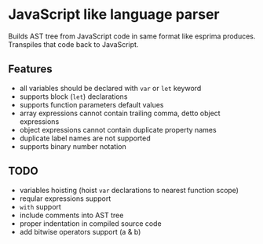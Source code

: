 JavaScript like language parser
=====================
Builds AST tree from JavaScript code in same format like esprima produces. Transpiles that code back to JavaScript.

Features
-----------------------
- all variables should be declared with ```var``` or ```let``` keyword
- supports block (```let```) declarations
- supports function parameters default values
- array expressions cannot contain trailing comma, detto object expressions
- object expressions cannot contain duplicate property names
- duplicate label names are not supported
- supports binary number notation

TODO
-----------------------
- variables hoisting (hoist ```var``` declarations to nearest function scope)
- reqular expressions support
- ```with``` support
- include comments into AST tree
- proper indentation in compiled source code
- add bitwise operators support (a & b)
